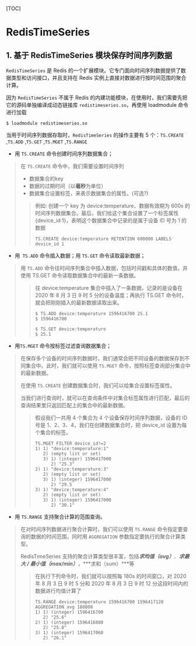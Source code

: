 [TOC]

# RedisTimeSeries

## 1. 基于 RedisTimeSeries 模块保存时间序列数据

`RedisTimeSeries` 是 Redis 的一个扩展模块。它专门面向时间序列数据提供了数据类型和访问接口，并且支持在 Redis 实例上直接对数据进行按时间范围的聚合计算。

因为 `RedisTimeSeries`  不属于 Redis 的内建功能模块，在使用时，我们需要先把它的源码单独编译成动态链接库 `redistimeseries.so`，再使用 loadmodule 命令进行加载

```shell
$ loadmodule redistimeseries.so
```

当用于时间序列数据存取时，`RedisTimeSeries`  的操作主要有 5 个：`TS.CREATE` ,`TS.ADD` ,`TS.GET` ,`TS.MGET` ,`TS.RANGE` 

- 用 `TS.CREATE` 命令创建时间序列数据集合；

> 在 `TS.CREATE` 命令中，我们需要设置时间序列
>
> - 数据集合的key 
> - 数据的过期时间（以**毫秒**为单位）
> - 数据集合设置标签，来表示数据集合的属性。(可选?)
>
> >  例如: 创建一个 key 为 device:temperature、数据有效期为 600s 的时间序列数据集合。最后，我们给这个集合设置了一个标签属性{device_id:1}，表明这个数据集合中记录的是属于设备 ID 号为 1 的数据
> > ```shell
> > TS.CREATE device:temperature RETENTION 600000 LABELS device_id 1
> > ```
> > 

- 用` TS.ADD` 命令插入数据；用 `TS.GET` 命令读取最新数据；

> 用 `TS.ADD` 命令往时间序列集合中插入数据，包括时间戳和具体的数值，并使用 TS.GET 命令读取数据集合中的最新一条数据。
>
> > 往 device:temperature 集合中插入了一条数据，记录的是设备在 2020 年 8 月 3 日 9 时 5 分的设备温度；再执行 TS.GET 命令时，就会把刚刚插入的最新数据读取出来。
> >
> > ```shell
> > $ TS.ADD device:temperature 1596416700 25.1
> > $ 1596416700
> > 
> > $ TS.GET device:temperature 
> > $ 25.1
> > ```

- 用`TS.MGET` 命令按标签过滤查询数据集合；

> 在保存多个设备的时间序列数据时，我们通常会把不同设备的数据保存到不同集合中。此时，我们就可以使用 `TS.MGET` 命令，按照标签查询部分集合中的最新数据。
>
> 在使用 `TS.CREATE` 创建数据集合时，我们可以给集合设置标签属性。
>
> 当我们进行查询时，就可以在查询条件中对集合标签属性进行匹配，最后的查询结果里只返回匹配上的集合中的最新数据。
>
> > 假设我们一共用 4 个集合为 4 个设备保存时间序列数据，设备的 ID 号是 1、2、3、4，我们在创建数据集合时，把 device_id 设置为每个集合的标签。
> >
> > ```shell
> > TS.MGET FILTER device_id!=2 
> > 1) 1) "device:temperature:1"
> >    2) (empty list or set)
> >    3) 1) (integer) 1596417000
> >       2) "25.3"
> > 2) 1) "device:temperature:3"
> >    2) (empty list or set)
> >    3) 1) (integer) 1596417000
> >       2) "29.5
> > 3) 1) "device:temperature:4"
> >    2) (empty list or set)
> >    3) 1) (integer) 1596417000
> >       2) "30.1"
> > ```

- 用 `TS.RANGE` 支持聚合计算的范围查询。

> 在对时间序列数据进行聚合计算时，我们可以使用 `TS.RANGE` 命令指定要查询的数据的时间范围，同时用 `AGGREGATION` 参数指定要执行的聚合计算类型。
>
> RedisTimeSeries 支持的聚合计算类型很丰富，包括***求均值（avg）***、***求最大 / 最小值（max/min）***，***求和（sum）***等
>
> > 在执行下列命令时，我们就可以按照每 180s 的时间窗口，对 2020 年 8 月 3 日 9 时 5 分和 2020 年 8 月 3 日 9 时 12 分这段时间内的数据进行均值计算了
> >
> > ```shell
> > TS.RANGE device:temperature 1596416700 1596417120 AGGREGATION avg 180000
> > 1) 1) (integer) 1596416700
> >    2) "25.6"
> > 2) 1) (integer) 1596416880
> >    2) "25.8"
> > 3) 1) (integer) 1596417060
> >    2) "26.1"
> > ```





